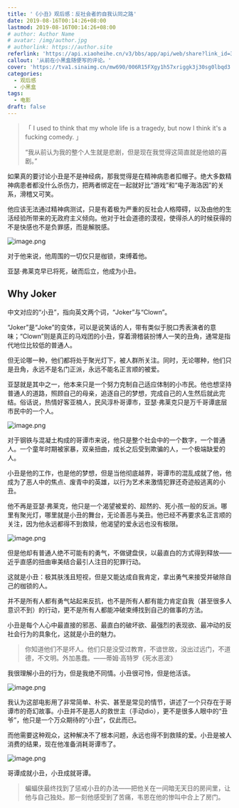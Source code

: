 ```yaml
---
title: '《小丑》观后感：反社会者的自我认同之路'
date: 2019-08-16T00:14:26+08:00
lastmod: 2019-08-16T00:14:26+08:00
# author: Author Name
# avatar: /img/author.jpg
# authorlink: https://author.site
referlink: 'https://api.xiaoheihe.cn/v3/bbs/app/api/web/share?link_id=35018201'
callout: '从前在小黑盒随便写的评论。'
cover: 'https://tva1.sinaimg.cn/mw690/006R15FXgy1h57xriggk3j30sg0lbqd3.jpg'
categories:
  - 观后感
  - 小黑盒
tags:
  - 电影
draft: false
---
```

> 「 I used to think that my whole life is a tragedy, but now I think it's a fucking comedy. 」
> 
> “我从前认为我的整个人生就是悲剧，但是现在我觉得这简直就是他娘的喜剧。”

<!--more-->

如果真的要讨论小丑是不是神经病，那我觉得是在精神病患者扣帽子。绝大多数精神病患者都没什么杀伤力，把两者绑定在一起就好比“游戏”和“电子海洛因”的关系，滑稽又可笑。

他应该无法通过精神病测试，只是有着极为严重的反社会人格障碍，以及由他的生活经验所带来的无政府主义倾向。他对于社会道德的漠视，使得杀人的时候获得的不是快感也不是负罪感，而是解脱感。

![image.png](https://tva1.sinaimg.cn/mw690/006R15FXgy1h57wnvepgnj31hc0ss7j4.jpg)

对于他来说，他周围的一切仅只是枷锁，束缚着他。

亚瑟·弗莱克早已将死，破而后立，他成为小丑。

## Why Joker

中文对应的“小丑”，指向英文两个词，“Joker”与“Clown”。

“Joker”是“Joke”的变体，可以是说笑话的人，带有类似于脱口秀表演者的意味；“Clown”则是真正的马戏团的小丑，穿着滑稽装扮博人一笑的丑角，通常是指代地位比较低的普通人。

但无论哪一种，他们都将处于聚光灯下，被人群所关注。同时，无论哪种，他们只是丑角，永远不是名门正派，永远不能名正言顺的被爱。

亚瑟就是其中之一，他本来只是一个努力克制自己适应体制的小市民。他也想坚持普通人的道路，照顾自己的母亲，追逐自己的梦想，完成自己的人生然后就此完结。俗话说，热情好客亚楠人，民风淳朴哥谭市，亚瑟·弗莱克只是万千哥谭底层市民中的一个人。

![image.png](https://tva1.sinaimg.cn/mw690/006R15FXgy1h57wpdtvsxj31hc0ss492.jpg)

对于钢铁与混凝土构成的哥谭市来说，他只是整个社会中的一个数字，一个普通人。一个童年时期被家暴，双亲扭曲，成长之后受到欺骗的人，一个极端缺爱的人。

小丑是他的工作，也是他的梦想，但是当他彻底越界，哥谭市的混乱成就了他，他成为了恶人中的焦点、废青中的英雄，以行为艺术来激情犯罪还奇迹般逃离的小丑。

他不再是亚瑟·弗莱克，他只是一个渴望被爱的、超然的、死小孩一般的反派。哪里有聚光灯，哪里就是小丑的舞台，无论善恶与美丑。他已经不再要求名正言顺的关注，因为他永远都得不到救赎，他渴望的爱永远也没有极限。

![image.png](https://tva1.sinaimg.cn/mw690/006R15FXgy1h57wpmn8qij31hc0ss4g7.jpg)

但是他却有普通人绝不可能有的勇气，不做键盘侠，以最直白的方式得到释放——近乎直感的扭曲审美结合最引人注目的犯罪行动。

这就是小丑：极其肤浅且短视，但是又能达成自我肯定，拿出勇气来接受并破除自己的枷锁的人。

并不是所有人都有勇气站起来反抗，也不是所有人都有能力肯定自我（甚至很多人意识不到）的行动，更不是所有人都能冲破束缚找到自己的做事的方法。

小丑是每个人心中最直接的邪恶、最直白的破坏欲、最强烈的表现欲、最冲动的反社会行为的具象化，这就是小丑的魅力。

> 你知道他们不是坏人。他们只是没受过教育，不谙世故，没出过远门，不道德，不文明。外加愚蠢。——蒂姆·高特罗《死水恶波》

我很理解小丑的行为，但是我绝不同情。小丑很可怜，但是他活该。

![image.png](https://tva1.sinaimg.cn/mw690/006R15FXgy1h57wq0hqbkj31hc0ssk26.jpg)

我认为这部电影用了非常简单、朴实、甚至是常见的情节，讲述了一个只存在于哥谭市的奇幻故事。小丑并不是恶人的救世主（手动dio），更不是很多人眼中的“丑爷”，他只是一个万众期待的“小丑”，仅此而已。

而他需要这种观众，这种解决不了根本问题，永远也得不到救赎的爱。小丑是被人消费的结果，现在他准备消耗哥谭市了。

![image.png](https://tva1.sinaimg.cn/mw690/006R15FXgy1h57wq5627uj31hc0ssqf5.jpg)

哥谭成就小丑，小丑成就哥谭。

> 蝙蝠侠最终找到了惩戒小丑的办法——把他关在一间暗无天日的房间里，让他与自己独处。那一刻他感受到了苦痛，韦恩在他的惨叫中合上了房门。